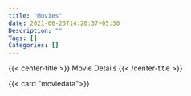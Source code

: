 ```yaml
---
title: "Movies"
date: 2021-06-25T14:20:37+05:30
Description: ""
Tags: []
Categories: []
---
```

<!-- Short code to place the title in the center -->
{{< center-title >}}
Movie Details
{{< /center-title >}}

<!-- Short code to create the card tiles for each movie
We pass the json files' name as paramater
json file contains the data for movies -->
{{< card "moviedata">}}
